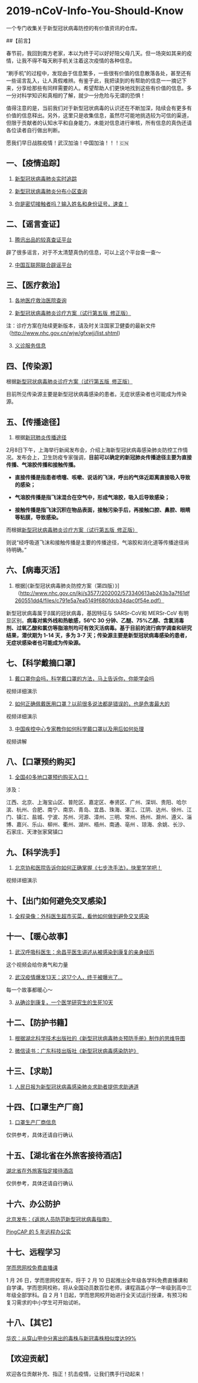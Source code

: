 # 2019-nCoV-Info-You-Should-Know

一个专门收集关于新型冠状病毒防控的有价值资讯的仓库。

##【前言】

春节前，我回到南方老家，本以为终于可以好好陪父母几天。但一场突如其来的疫情，让我不得不每天刷手机关注着这次疫情的各种信息。

“刷手机”的过程中，发现由于信息繁多，一些很有价值的信息散落各处，甚至还有一些谣言乱入，让人真假难辨。有鉴于此，我把读到的有帮助的信息一一摘记下来，分享给那些有同样需要的人。希望帮助人们更快地找到这些有价值的信息。多一分对科学知识和真相的了解，就少一分危险与无谓的恐惧！

值得注意的是，当前我们对于新型冠状病毒的认识还在不断加深，陆续会有更多有价值的信息释出。另外，这里只是收集信息，虽然尽可能地挑选较为可信的渠道，但限于贡献者的认知水平和自身能力，未能对信息进行审核，所有信息的真伪还请各位读者自行做出判断。

愿我们早日战胜疫情！武汉加油！中国加油！！！🇨🇳

## 一、【疫情追踪】

1. [新型冠状病毒肺炎实时追踪](https://news.qq.com/zt2020/page/feiyan.htm)

2. [新型冠状病毒肺炎分布小区查询](https://ncov.html5.qq.com/community?channelid=85)

3. [你是密切接触者吗？输入姓名和身份证号，速查！](https://mp.weixin.qq.com/s/GKoS_u57lUI_kBUteB3xHw)

## 二、【谣言查证】

1. [腾讯出品的较真查证平台](https://vp.fact.qq.com/home) 

辟了很多谣言，对于不太清楚真伪的信息，可以上这个平台查一查～

2. [中国互联网联合辟谣平台](http://www.piyao.org.cn/)

## 三、【医疗救治】

1. [各地医疗救治医院查询](https://news.qq.com/zt2020/page/feiyan.htm#prevent)

2. [新型冠状病毒肺炎诊疗方案（试行第五版 修正版）](http://www.nhc.gov.cn/yzygj/s7653p/202002/d4b895337e19445f8d728fcaf1e3e13a/files/ab6bec7f93e64e7f998d802991203cd6.pdf)

注：诊疗方案在陆续更新版本，请及时关注国家卫健委的最新文件（http://www.nhc.gov.cn/wjw/gfxwjj/list.shtml)

3. [义诊服务信息](https://shimo.im/sheets/JgXjYCJJTRQxJ3GP/MODOC)

## 四、【传染源】

根据[新型冠状病毒肺炎诊疗方案（试行第五版 修正版）](http://www.nhc.gov.cn/yzygj/s7653p/202002/d4b895337e19445f8d728fcaf1e3e13a/files/ab6bec7f93e64e7f998d802991203cd6.pdf)

目前所见传染源主要是新型冠状病毒感染的患者。无症状感染者也可能成为传染源。

## 五、【传播途径】

1. 根据[新冠肺炎传播途径](https://www.thepaper.cn/newsDetail_forward_5862601)

2月8日下午，上海举行新闻发布会，介绍上海新型冠状病毒感染肺炎防控工作情况。发布会上，卫生防疫专家强调，**目前可以确定的新冠肺炎传播途径主要为直接传播、气溶胶传播和接触传播。**

- **直接传播是指患者喷嚏、咳嗽、说话的飞沫，呼出的气体近距离直接吸入导致的感染；**

- **气溶胶传播是指飞沫混合在空气中，形成气溶胶，吸入后导致感染；**

- **接触传播是指飞沫沉积在物品表面，接触污染手后，再接触口腔、鼻腔、眼睛等粘膜，导致感染。**

而根据[新型冠状病毒肺炎诊疗方案（试行第五版 修正版）](http://www.nhc.gov.cn/yzygj/s7653p/202002/d4b895337e19445f8d728fcaf1e3e13a/files/ab6bec7f93e64e7f998d802991203cd6.pdf)

则说“经呼吸道飞沫和接触传播是主要的传播途径，气溶胶和消化道等传播途径尚待明确。”

## 六、【病毒灭活】

1. 根据[《新型冠状病毒肺炎防控方案（第四版）》]（http://www.nhc.gov.cn/jkj/s3577/202002/573340613ab243b3a7f61df260551dd4/files/c791e5a7ea5149f680fdcb34dac0f54e.pdf）

新型冠状病毒属于β属的冠状病毒，基因特征与 SARSr-CoV和 MERSr-CoV 有明显区别。**病毒对紫外线和热敏感，56℃ 30 分钟、乙醚、75%乙醇、含氯消毒剂、过氧乙酸和氯仿等脂溶剂均可有效灭活病毒。基于目前的流行病学调查和研究结果，潜伏期为 1-14 天，多为 3-7 天；传染源主要是新型冠状病毒感染的患者，无症状感染者也可能成为传染源。**

## 七、【科学戴摘口罩】

1. [戴口罩你会吗，科学戴口罩的方法，马上告诉你，你能学会吗](https://www.bilibili.com/video/av85691105/)

视频详细演示

2. [如何正确佩戴医用口罩？以前很多说法都是错误的，也是危害最大的](https://www.bilibili.com/video/av84657014?from=search&seid=11369418844995537302)

视频详细演示

3. [中国疾控中心专家教你如何科学戴口罩以及用后如何处理](http://www.tielingxian.gov.cn/tltlx/zt/qlkjxxgzbdyq35/fykp38/874250/index.html)

视频讲解

## 八、【口罩预约购买】

1. [全国40多地口罩预约购买入口！](https://mp.weixin.qq.com/s/yPGWKiB4pRBk3UInpAfmMw)

涉及：

江西、北京、上海宝山区、普陀区、嘉定区、奉贤区、广州、深圳、贵阳、哈尔滨、杭州、合肥、南宁、南京、青岛、宜昌、珠海、湛江、江阴、达州、徐州、江门、镇江、盐城、宁波、苏州、河源、漳州、三明、常州、扬州、滁州、遵义、淄博、嘉兴、乐山、柳州、衢州、湖州、梧州、南通、亳州
、琼海、余姚、长沙、石家庄、天津张家窝镇口

## 九、【科学洗手】

1. [北京协和医院告诉你如何正确掌握《七步洗手法》，快里学学吧！](https://haokan.baidu.com/v?vid=4642099764798352078&pd=bjh&fr=bjhauthor&type=video)

视频详细演示

## 十、【出门如何避免交叉感染】

1. [全程录像：外科医生超市买菜，看他如何做到避免交叉感染](https://baijiahao.baidu.com/s?id=1658025971555241069&wfr=spider&for=pc)

## 十一、【暖心故事】

1. [武汉呼吸科医生：余昌平医生讲述从被感染到康复的亲身经历](https://www.bilibili.com/video/av86989861/?redirectFrom=h5)

这个视频会给你勇气和力量

2. [武汉疫情爆发13天：这17个人，终于被曝光了...](https://mp.weixin.qq.com/s/3yYFpdSFTosPZYpqhFLYjQ)

每一个故事都暖心～

3. [从确诊到康复，一个医学研究生的生死10天](https://mp.weixin.qq.com/s/N1jDooSKnf2dJrDaHoqCWA)

## 十二、【防护书籍】

1. [根据湖北科学技术出版社的《新型冠状病毒肺炎预防手册》制作的思维导图](https://www.processon.com/view/5e2d2e8ee4b0781d52af66e3?fromnew=1#map)

2. [微信读书：广东科技出版社《新型冠状病毒感染防护》](https://weread.qq.com/web/reader/5b232b8071a8e5585b2b5a3kc81322c012c81e728d9d180)

## 十三、【求助】

1. [人民日报为新型冠状病毒感染肺炎求助者提供求助通道](https://activity.peopleapp.com/qiuzhutongdao/?from=timeline&isappinstalled=0)

## 十四、【口罩生产厂商】

1. [口罩生产厂商信息](https://shimo.im/sheets/pchvJ6ddyRHHdXtv/MODOC)

仅供参考，具体还请自行确认

## 十五、【湖北省在外旅客接待酒店】

[湖北省在外旅客指定接待酒店](https://wh.opensource-service.cn/#/travel_hotel)

仅供参考，具体还请自行确认

## 十六、办公防护

[北京发布：《返岗人员防范新型冠状病毒指南》](https://mp.weixin.qq.com/s/nmKBMNB_Ta8d5uIO-kGhmA)

[PingCAP 的 5 年远程办公实](https://www.infoq.cn/article/3zMtchlVWg7EfIfg9jjo)

## 十七、远程学习

[学而思网校免费直播课](https://h5.xueersi.com/5e3263d969b74b44102d3b29.html)

1 月 26 日，学而思网校宣布，将于 2 月 10 日起推出全年级各学科免费直播课和自学课。学而思网校称，将从全国动员数百位老师，课程涵盖小学一年级到高中三年级全部学科。自 2 月 1 日起，学而思网校开始进行全天试运行授课，有预习和复习需求的中小学生可开始试听。

## 十八、【其它】

[华农：从穿山甲中分离出的毒株与新冠毒株相似度达99%](https://static.cdsb.com/micropub/Articles/202002/6edaa2602ee58414f8f7071d545f0bb9.html?wxopenid=oBCTzjnukE_pcDcPiEbljIZEEgd0&from=timeline)

## 【欢迎贡献】

欢迎各位贡献补充、指正！抗击疫情，让我们携手行动起来！
